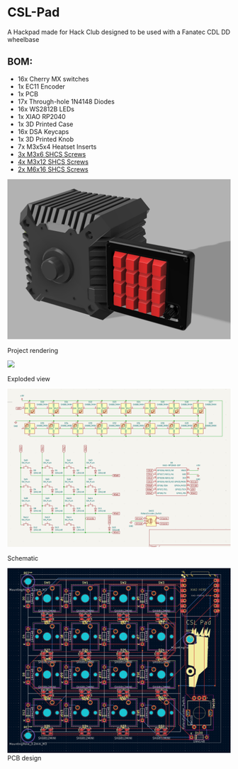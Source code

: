 # CSL-Pad
A Hackpad made for Hack Club designed to be used with a Fanatec CDL DD wheelbase

## BOM:
 - 16x Cherry MX switches
 - 1x EC11 Encoder
 - 1x PCB
 - 17x Through-hole 1N4148 Diodes
 - 16x WS2812B LEDs
 - 1x XIAO RP2040
 - 1x 3D Printed Case
 - 16x DSA Keycaps
 - 1x 3D Printed Knob
 - 7x M3x5x4 Heatset Inserts
 - [3x M3x6 SHCS Screws](https://www.amazon.com/BNUOK-120pcs-Stainless-Threads-Spanner/dp/B0DJQG5YLF/ref=sr_1_2_sspa?crid=CRACPU7L2KC4&dib=eyJ2IjoiMSJ9.IMCY_53JHXm5rNDAjyYVu7BtEWK2lbl6ZRTYLSm09dUkGYZqyqbg4onIhqBgKfWZQ-cHt_QhAD7pIcmXD0e7RkiCsK1L7ik_0HRclK3k9YAh37S-kDjcX-T6UeqX8aHC8XLt1hIWsWsg-wUtcOLQgJV2gB70HIx5jwNEVcQPXUe72bSh_2U9xKkuOQbDS-uHjQ2ftxnDxcZOeuSoQw53MJq6Ah_pCiqsAtpXxshg3zI.lzkIw-GMszdDmza4k0AX-ZfpVpUoSKq0ElLhG5Aq70c&dib_tag=se&keywords=m3x6%2Bscrews&qid=1751311357&sprefix=m3x6%2Bscrews%2Caps%2C96&sr=8-2-spons&sp_csd=d2lkZ2V0TmFtZT1zcF9hdGY&th=1)
 - [4x M3x12 SHCS Screws](https://www.amazon.com/BNUOK-120pcs-Stainless-Threads-Spanner/dp/B0DJQG5YLF/ref=sr_1_2_sspa?crid=CRACPU7L2KC4&dib=eyJ2IjoiMSJ9.IMCY_53JHXm5rNDAjyYVu7BtEWK2lbl6ZRTYLSm09dUkGYZqyqbg4onIhqBgKfWZQ-cHt_QhAD7pIcmXD0e7RkiCsK1L7ik_0HRclK3k9YAh37S-kDjcX-T6UeqX8aHC8XLt1hIWsWsg-wUtcOLQgJV2gB70HIx5jwNEVcQPXUe72bSh_2U9xKkuOQbDS-uHjQ2ftxnDxcZOeuSoQw53MJq6Ah_pCiqsAtpXxshg3zI.lzkIw-GMszdDmza4k0AX-ZfpVpUoSKq0ElLhG5Aq70c&dib_tag=se&keywords=m3x6%2Bscrews&qid=1751311357&sprefix=m3x6%2Bscrews%2Caps%2C96&sr=8-2-spons&sp_csd=d2lkZ2V0TmFtZT1zcF9hdGY&th=1)
 - [2x M6x16 SHCS Screws](https://www.amazon.com/Socket-Screws-Bolts-Grade-Threaded/dp/B0BHZTQTK4/ref=sr_1_8?crid=3FZ5JU8CND7SY&dib=eyJ2IjoiMSJ9._3nf3lRPS4-Z1h-GmcgYkykDGhvfTKGtKxUxMjFOxoZFWxgzl28p2iYhYbMx6paz_pvnqEk6o7NZBcpiGU3DyP_gW7RwZxptuaxUwtK26W26_L4cFaLHQYBj31hmVKNRbkiwN98w6wpI3y07jnP388ls9EM1c_5we-SRsVVq3GQvOFSpcqaqd2mWm2Z2fnXbIYk4RHREun1UH-R3yyvpmfJY3gaVss4WYirR8YvSfmM.stwOLhIi8EKcY4arjH6RI3oYIWyppEjICw92XBlwVKw&dib_tag=se&keywords=m6x16+screws&qid=1751311447&sprefix=m6x16+screws%2Caps%2C98&sr=8-8)

<img src="https://github.com/destroyer796/CSL-Pad/blob/main/media/CSLPadFullScene.PNG"/>

Project rendering

<img src="https://github.com/destroyer796/CSL-Pad/blob/main/media/CSL%20Pad%20v3.gif"/>

Exploded view

<img src="https://github.com/destroyer796/CSL-Pad/blob/main/media/CSLPadSchematic.PNG"/>

Schematic

<img src="https://github.com/destroyer796/CSL-Pad/blob/main/media/CSLPadPCB.PNG"/>
PCB design
